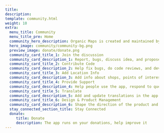 ```yaml
---
title: 
description: 
template: community.html
weight: 10
extra:
  menu_title: Community
  menu_title_pre: Home
  community_hero_description: Organic Maps is created and maintained by people like you
  hero_image: community/community-bg.png
  preview_image: donate/donate.png
  community_card_title_1: Join the discussion
  community_card_description_1: Report, bugs, discuss idea, and propose features
  community_card_title_2: Contribute Code
  community_card_description_2: Help fix bugs, do code reviews, and develop new features.
  community_card_title_3: Add Location Info
  community_card_description_3: Add info about shops, points of interest, trails, public transport to OpenStreetMap
  community_card_title_4: Provide Support
  community_card_description_4: Help people use the app, respond to questions on ":" Telegram, Instagram, Facebook, X (Twitter), Reddit, LinkedIn, Mastodon, Matrix
  community_card_title_5: Translate
  community_card_description_5: Add and update translations in the app's interface, app stores and this website.
  community_card_title_6: Design & Product Management
  community_card_description_6: Shape the direction of the product and the user experience
  stay_connected_section_title: Stay Connected
  donate:
     title: Donate
     description: The app runs on your donations, help improve it
---
```

